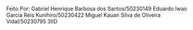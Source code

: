Feito Por: Gabriel Henrique Barbosa dos Santos/50230149 Eduardo Iwao Garcia Reis Kunihiro/50230422 Miguel Kauan Silva de Oliveira Vidal/50230795 3IID
